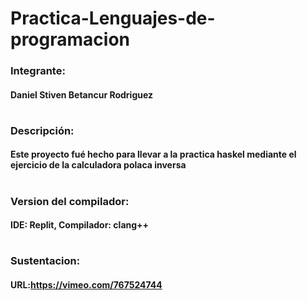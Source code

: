 # Practica-Lenguajes-de-programacion

###  Integrante:
#### Daniel Stiven Betancur Rodriguez
#
### Descripción:
#### Este proyecto fué hecho para llevar a la practica haskel mediante el ejercicio de la calculadora polaca inversa
#
### Version del compilador:
#### IDE: Replit, Compilador: clang++


#

### Sustentacion:
#### URL:https://vimeo.com/767524744
#
#

